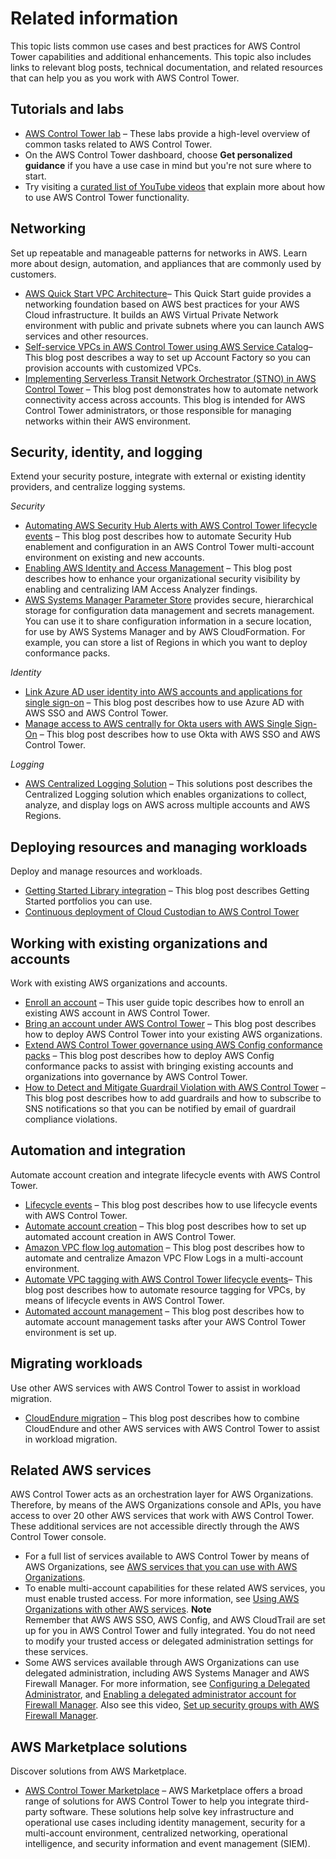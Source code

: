 # Related information<a name="related-information"></a>

This topic lists common use cases and best practices for AWS Control Tower capabilities and additional enhancements\. This topic also includes links to relevant blog posts, technical documentation, and related resources that can help you as you work with AWS Control Tower\.

## Tutorials and labs<a name="tutorials-and-labs"></a>
+ [AWS Control Tower lab](https://controltower.aws-management.tools/immersionday) – These labs provide a high\-level overview of common tasks related to AWS Control Tower\.
+ On the AWS Control Tower dashboard, choose **Get personalized guidance** if you have a use case in mind but you're not sure where to start\.
+ Try visiting a [curated list of YouTube videos](https://www.youtube.com/playlist?list=PLhr1KZpdzukdS9skEXbY0z67F-wrcpbjm) that explain more about how to use AWS Control Tower functionality\. 

## Networking<a name="networking"></a>

Set up repeatable and manageable patterns for networks in AWS\. Learn more about design, automation, and appliances that are commonly used by customers\.
+ [AWS Quick Start VPC Architecture](http://aws.amazon.com/quickstart/architecture/vpc/)– This Quick Start guide provides a networking foundation based on AWS best practices for your AWS Cloud infrastructure\. It builds an AWS Virtual Private Network environment with public and private subnets where you can launch AWS services and other resources\. 
+ [Self\-service VPCs in AWS Control Tower using AWS Service Catalog](http://aws.amazon.com/blogs/mt/self-service-vpcs-in-aws-control-tower-using-aws-service-catalog/)– This blog post describes a way to set up Account Factory so you can provision accounts with customized VPCs\.
+ [Implementing Serverless Transit Network Orchestrator \(STNO\) in AWS Control Tower](http://aws.amazon.com/blogs/mt/serverless-transit-network-orchestrator-stno-in-control-tower/) – This blog post demonstrates how to automate network connectivity access across accounts\. This blog is intended for AWS Control Tower administrators, or those responsible for managing networks within their AWS environment\. 

## Security, identity, and logging<a name="security-identity-logging"></a>

Extend your security posture, integrate with external or existing identity providers, and centralize logging systems\.

<a name="resource-security"></a>*Security*
+ [Automating AWS Security Hub Alerts with AWS Control Tower lifecycle events](http://aws.amazon.com/blogs/mt/automating-aws-security-hub-alerts-with-aws-control-tower-lifecycle-events/) – This blog post describes how to automate Security Hub enablement and configuration in an AWS Control Tower multi\-account environment on existing and new accounts\.
+ [Enabling AWS Identity and Access Management](http://aws.amazon.com/blogs/mt/enabling-aws-identity-and-access-analyzer-on-aws-control-tower-accounts) – This blog post describes how to enhance your organizational security visibility by enabling and centralizing IAM Access Analyzer findings\.
+ [AWS Systems Manager Parameter Store](https://docs.aws.amazon.com/systems-manager/latest/userguide/systems-manager-parameter-store.html                     ) provides secure, hierarchical storage for configuration data management and secrets management\. You can use it to share configuration information in a secure location, for use by AWS Systems Manager and by AWS CloudFormation\. For example, you can store a list of Regions in which you want to deploy conformance packs\. 

<a name="identity"></a>*Identity*
+ [Link Azure AD user identity into AWS accounts and applications for single sign\-on](http://aws.amazon.com/blogs/aws/the-next-evolution-in-aws-single-sign-on/) – This blog post describes how to use Azure AD with AWS SSO and AWS Control Tower\.
+ [Manage access to AWS centrally for Okta users with AWS Single Sign\-On](http://aws.amazon.com/about-aws/whats-new/2020/05/manage-access-to-aws-centrally-for-okta-users-with-aws-single-sign-on/) – This blog post describes how to use Okta with AWS SSO and AWS Control Tower\. 

<a name="logging"></a>*Logging*
+ [AWS Centralized Logging Solution](http://aws.amazon.com/solutions/implementations/centralized-logging/) – This solutions post describes the Centralized Logging solution which enables organizations to collect, analyze, and display logs on AWS across multiple accounts and AWS Regions\. 

## Deploying resources and managing workloads<a name="deploy-resources"></a>

Deploy and manage resources and workloads\.
+ [Getting Started Library integration](http://aws.amazon.com/about-aws/whats-new/2020/04/aws-service-catalog-adds-three-new-getting-started-portfolios/) – This blog post describes Getting Started portfolios you can use\. 
+ [Continuous deployment of Cloud Custodian to AWS Control Tower](http://aws.amazon.com/blogs/opensource/continuous-deployment-of-cloud-custodian-to-aws-control-tower/)

## Working with existing organizations and accounts<a name="working-existing-organizations"></a>

Work with existing AWS organizations and accounts\.
+ [Enroll an account](https://docs.aws.amazon.com/controltower/latest/userguide/enroll-account) – This user guide topic describes how to enroll an existing AWS account in AWS Control Tower\. 
+ [Bring an account under AWS Control Tower](http://aws.amazon.com/blogs/architecture/field-notes-enroll-existing-aws-accounts-into-aws-control-tower/) – This blog post describes how to deploy AWS Control Tower into your existing AWS organizations\.
+  [Extend AWS Control Tower governance using AWS Config conformance packs](http://aws.amazon.com/blogs/mt/extend-aws-control-tower-governance-using-aws-config-conformance-packs/) – This blog post describes how to deploy AWS Config conformance packs to assist with bringing existing accounts and organizations into governance by AWS Control Tower\. 
+ [How to Detect and Mitigate Guardrail Violation with AWS Control Tower](http://aws.amazon.com/blogs/mt/how-to-detect-and-mitigate-guardrail-violation-with-aws-control-tower/) – This blog post describes how to add guardrails and how to subscribe to SNS notifications so that you can be notified by email of guardrail compliance violations\.

## Automation and integration<a name="automation-and-integration"></a>

Automate account creation and integrate lifecycle events with AWS Control Tower\.
+ [Lifecycle events](http://aws.amazon.com/blogs/mt/using-lifecycle-events-to-track-aws-control-tower-actions-and-trigger-automated-workflows) – This blog post describes how to use lifecycle events with AWS Control Tower\.
+ [Automate account creation](http://aws.amazon.com/blogs/mt/how-to-automate-the-creation-of-multiple-accounts-in-aws-control-tower/) – This blog post describes how to set up automated account creation in AWS Control Tower\. 
+ [Amazon VPC flow log automation](http://aws.amazon.com/blogs/mt/vpc-flow-log-with-aws-control-tower-lifecycle) – This blog post describes how to automate and centralize Amazon VPC Flow Logs in a multi\-account environment\.
+  [Automate VPC tagging with AWS Control Tower lifecycle events](http://aws.amazon.com/blogs/infrastructure-and-automation/automate-vpc-tagging-with-aws-control-tower-lifecycle-events/)– This blog post describes how to automate resource tagging for VPCs, by means of lifecycle events in AWS Control Tower\.
+ [Automated account management](http://aws.amazon.com/blogs/mt/using-aws-control-tower-and-aws-service-catalog-to-automate-control-tower-lifecycle-events/) – This blog post describes how to automate account management tasks after your AWS Control Tower environment is set up\.

## Migrating workloads<a name="migrating"></a>

Use other AWS services with AWS Control Tower to assist in workload migration\.
+ [CloudEndure migration](http://aws.amazon.com/blogs/mt/how-to-take-advantage-of-aws-control-tower-and-cloudendure-to-migrate-workloads-to-aws/) – This blog post describes how to combine CloudEndure and other AWS services with AWS Control Tower to assist in workload migration\.

## Related AWS services<a name="related-aws-services"></a>

AWS Control Tower acts as an orchestration layer for AWS Organizations\. Therefore, by means of the AWS Organizations console and APIs, you have access to over 20 other AWS services that work with AWS Control Tower\. These additional services are not accessible directly through the AWS Control Tower console\.
+ For a full list of services available to AWS Control Tower by means of AWS Organizations, see [AWS services that you can use with AWS Organizations](https://docs.aws.amazon.com/organizations/latest/userguide/orgs_integrate_services_list.html)\.
+ To enable multi\-account capabilities for these related AWS services, you must enable trusted access\. For more information, see [Using AWS Organizations with other AWS services](https://docs.aws.amazon.com/organizations/latest/userguide/orgs_integrate_services.html)\.
**Note**  
Remember that AWS AWS SSO, AWS Config, and AWS CloudTrail are set up for you in AWS Control Tower and fully integrated\. You do not need to modify your trusted access or delegated administration settings for these services\.
+ Some AWS services available through AWS Organizations can use delegated administration, including AWS Systems Manager and AWS Firewall Manager\. For more information, see [Configuring a Delegated Administrator](https://docs.aws.amazon.com/systems-manager/latest/userguide/Explorer-setup-delegated-administrator.html), and [Enabling a delegated administrator account for Firewall Manager](https://docs.aws.amazon.com/organizations/latest/userguide/services-that-can-integrate-fms.html#integrate-enable-da-fms)\. Also see this video, [Set up security groups with AWS Firewall Manager](https://docs.aws.amazon.com/controltower/latest/userguide/firewall-setup-walkthrough.html)\. 

## AWS Marketplace solutions<a name="aws-marketplace-solutions"></a>

Discover solutions from AWS Marketplace\. 
+ [AWS Control Tower Marketplace](http://aws.amazon.com/marketplace/solutions/control-tower) – AWS Marketplace offers a broad range of solutions for AWS Control Tower to help you integrate third\-party software\. These solutions help solve key infrastructure and operational use cases including identity management, security for a multi\-account environment, centralized networking, operational intelligence, and security information and event management \(SIEM\)\.